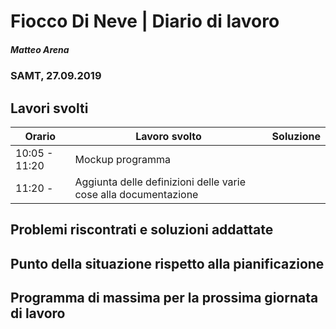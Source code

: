 # Fiocco Di Neve | Diario di lavoro
##### Matteo Arena
### SAMT, 27.09.2019

## Lavori svolti


|Orario        |Lavoro svolto                               |Soluzione|
|--------------|--------------------------------------------|---------|
|10:05 - 11:20| Mockup programma||
|11:20 - | Aggiunta delle definizioni delle varie cose alla documentazione||


## Problemi riscontrati e soluzioni addattate

## Punto della situazione rispetto alla pianificazione

## Programma di massima per la prossima giornata di lavoro